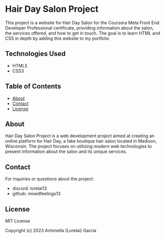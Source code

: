 # Hair Day Salon Project

This project is a website for Hair Day Salon for the Coursera Meta Front End Developer Professional certificate, providing information about the salon, the services offered, and how to get in touch. The goal is to learn HTML and CSS in depth by adding this website to my portfolio

## Technologies Used

- HTML5
- CSS3

## Table of Contents

- [About](#about)
- [Contact](#contact)
- [License](#license)

## About

Hair Day Salon Project is a web development project aimed at creating an online platform for Hair Day, a fake boutique hair salon located in Madison, Wisconsin. The project focuses on utilizing modern web technologies to present information about the salon and its unique services.

## Contact

For inquiries or questions about the project:

- discord: lorelai13
- github: mixedfeelings13

## License

MIT License

Copyright (c) 2023 Antonella (Lorelai) García